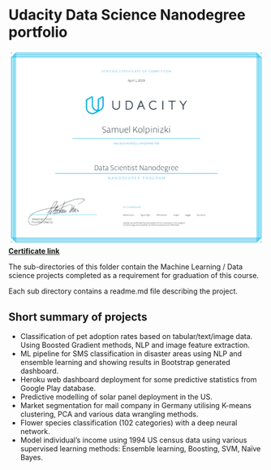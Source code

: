 # Udacity Data Science Nanodegree portfolio

![](Udacity-certificate.bmp)[**Certificate link**](https://graduation.udacity.com/confirm/TU9CUN54)


The sub-directories of this folder contain the Machine Learning / Data science projects completed as a requirement for graduation of this course.

Each sub directory contains a readme.md file describing the project.

## Short summary of projects
* Classification of pet adoption rates based on tabular/text/image data. 
Using Boosted Gradient methods, NLP and image feature extraction.
* ML pipeline for SMS classification in disaster areas using NLP and ensemble learning and showing results in Bootstrap generated dashboard.
* Heroku web dashboard deployment for some predictive statistics from Google Play database. 
* Predictive modelling of solar panel deployment in the US. 
* Market segmentation for mail company in Germany utilising K-means clustering, PCA and various data wrangling methods. 
* Flower species classification (102 categories) with a deep neural network. 
* Model individual’s income using 1994 US census data using various supervised learning methods: Ensemble learning, Boosting, SVM, Naïve Bayes.


